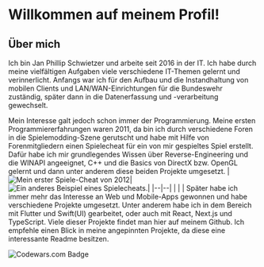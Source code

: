 # Willkommen auf meinem Profil!

## Über mich
Ich bin Jan Phillip Schwietzer und arbeite seit 2016 in der IT. Ich habe durch meine vielfältigen Aufgaben viele verschiedene IT-Themen gelernt und verinnerlicht. Anfangs war ich für den Aufbau und die Instandhaltung von mobilen Clients und LAN/WAN-Einrichtungen für die Bundeswehr zuständig, später dann in die Datenerfassung und -verarbeitung gewechselt.

Mein Interesse galt jedoch schon immer der Programmierung. Meine ersten Programmiererfahrungen waren 2011, da bin ich durch verschiedene Foren in die Spielemodding-Szene gerutscht und habe mit Hilfe von Forenmitgliedern einen Spielecheat für ein von mir gespieltes Spiel erstellt. Dafür habe ich mir grundlegendes Wissen über Reverse-Engineering und die WINAPI angeeignet, C++ und die Basics von DirectX bzw. OpenGL gelernt und dann unter anderem diese beiden Projekte umgesetzt.
|![Mein erster Spiele-Cheat von 2012](https://i.ibb.co/gMQwvfM/Kx5tf.jpg)|![Ein anderes Beispiel eines Spielecheats.](https://i.ibb.co/Qj3Fcmd/E10-D911-A-41-A7-4172-8558-FD47-B2-C8478-F.gif)|
|--|--|
|  |  |
Später habe ich immer mehr das Interesse an Web und Mobile-Apps gewonnen und habe verschiedene Projekte umgesetzt. Unter anderem habe ich in dem Bereich mit Flutter und Swift(UI) gearbeitet, oder auch mit React, Next.js und TypeScript.
Viele dieser Projekte findet man hier auf meinem Github. Ich empfehle einen Blick in meine angepinnten Projekte, da diese eine interessante Readme besitzen.

![Codewars.com Badge](https://www.codewars.com/users/JanPschwietzer/badges/large)
